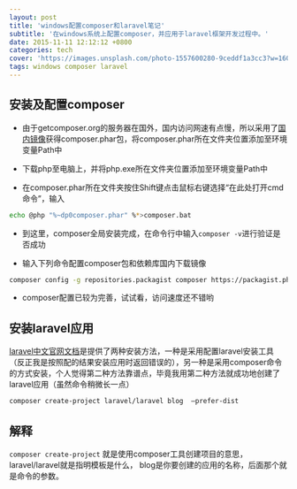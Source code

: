 ```yaml
---
layout: post
title: 'windows配置composer和laravel笔记'
subtitle: '在windows系统上配置composer，并应用于laravel框架开发过程中。'
date: 2015-11-11 12:12:12 +0800
categories: tech
cover: 'https://images.unsplash.com/photo-1557600280-9ceddf1a3cc3?w=1600&h=900'
tags: windows composer laravel
---
```


## 安装及配置composer

- 由于getcomposer.org的服务器在国外，国内访问网速有点慢，所以采用了[国内镜像](http://packagist.cn/)获得composer.phar包，将composer.phar所在文件夹位置添加至环境变量Path中

- 下载php至电脑上，并将php.exe所在文件夹位置添加至环境变量Path中

- 在composer.phar所在文件夹按住Shift键点击鼠标右键选择“在此处打开cmd命令”，输入     
```bash
echo @php "%~dp0composer.phar" %*>composer.bat
```

- 到这里，composer全局安装完成，在命令行中输入`composer -v`进行验证是否成功

- 输入下列命令配置composer包和依赖库国内下载镜像
```bash
composer config -g repositories.packagist composer https://packagist.phpcomposer.com
```
- composer配置已较为完善，试试看，访问速度还不错哟

## 安装laravel应用

[laravel中文官网文档](http://laravel-china.org/docs/5.0/installation)是提供了两种安装方法，一种是采用配置laravel安装工具（反正我是按照配的结果安装应用时返回错误的），另一种是采用composer命令的方式安装，个人觉得第二种方法靠谱点，毕竟我用第二种方法就成功地创建了laravel应用（虽然命令稍微长一点）
```bash
composer create-project laravel/laravel blog  –prefer-dist
```



## 解释
`composer create-project` 就是使用composer工具创建项目的意思，laravel/laravel就是指明模板是什么， blog是你要创建的应用的名称，后面那个就是命令的参数。